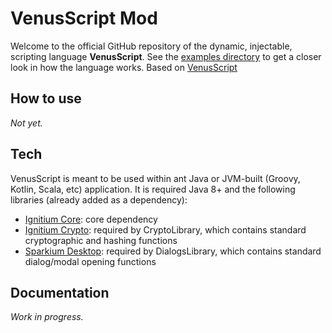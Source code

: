 # VenusScript Mod
Welcome to the official GitHub repository of the dynamic, injectable, scripting language **VenusScript**.
See the [examples directory](https://github.com/levkoposc/VenusScript/tree/master/examples) to get a closer look in how the language works.
Based on [VenusScript](https://github.com/BloodShura/VenusScript)

## How to use
*Not yet.*

## Tech
VenusScript is meant to be used within ant Java or JVM-built (Groovy, Kotlin, Scala, etc) application. It is required Java 8+ and the following libraries (already added as a dependency):
- [Ignitium Core](https://github.com/BloodShura/Ignitium-Core): core dependency
- [Ignitium Crypto](https://github.com/BloodShura/Ignitium-Core): required by CryptoLibrary, which contains standard cryptographic and hashing functions
- [Sparkium Desktop](todo): required by DialogsLibrary, which contains standard dialog/modal opening functions

## Documentation

*Work in progress.*
